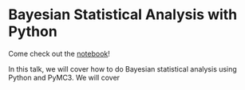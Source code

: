 # Bayesian Statistical Analysis with Python

Come check out the [notebook](./slides.ipynb)!

In this talk, we will cover how to do Bayesian statistical analysis using Python and PyMC3. We will cover 
